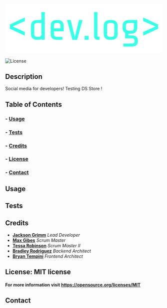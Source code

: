 ![Logo](./client/src/assets/_dev.log_.png)

![License](https://img.shields.io/badge/license-MIT-brightgreen)

## Description

Social media for developers!
Testing DS Store !

## Table of Contents

### - [Usage](#usage)

### - [Tests](#tests)

### - [Credits](#credits)

### - [License](#license)

### - [Contact](#contact)

## Usage

## Tests

## Credits
- <a href="https://github.com/JacksonGrimm">**Jackson Grimm**</a> *Lead Developer*
- <a href="">**Max Gibes**</a> *Scrum Master*
- <a href="">**Tessa Robinson**</a> *Scrum Master II*
- <a href="">**Bradley Rodriguez**</a> *Backend Architect*
- <a href="">**Bryan Tempini**</a> *Frontend Architect*

## License: MIT license

#### For more information visit https://opensource.org/licenses/MIT

## Contact